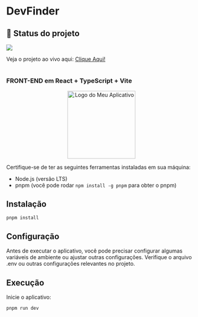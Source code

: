 # DevFinder
## :dart: Status do projeto

<img src="http://img.shields.io/static/v1?label=STATUS&message=ONLINE&color=GREEN&style=for-the-badge"/>

Veja o projeto ao vivo aqui: <a target="_blank" href="https://dev-finder-blush.vercel.app/" > Clique Aqui! </a>

# 
### FRONT-END em React + TypeScript + Vite

<p align="center">
   <img  src="https://upload.wikimedia.org/wikipedia/commons/a/a7/React-icon.svg" alt="Logo do Meu Aplicativo" width="180">
</p>

Certifique-se de ter as seguintes ferramentas instaladas em sua máquina:

- Node.js (versão LTS)
- pnpm (você pode rodar ```npm install -g pnpm``` para obter o pnpm)

## Instalação

   ```shell
   pnpm install
   ```

## Configuração

Antes de executar o aplicativo, você pode precisar configurar algumas variáveis de ambiente ou ajustar outras configurações. Verifique o arquivo .env ou outras configurações relevantes no projeto.

## Execução

Inicie o aplicativo:

   ```shell
   pnpm run dev
   ```
